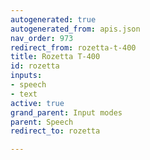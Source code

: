 ```yaml
---
autogenerated: true
autogenerated_from: apis.json
nav_order: 973
redirect_from: rozetta-t-400
title: Rozetta T-400
id: rozetta
inputs:
- speech
- text
active: true
grand_parent: Input modes
parent: Speech
redirect_to: rozetta

---
```


